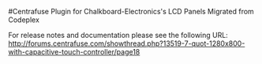 #Centrafuse Plugin for Chalkboard-Electronics's LCD Panels
Migrated from Codeplex

For release notes and documentation please see the following URL:
http://forums.centrafuse.com/showthread.php?13519-7-quot-1280x800-with-capacitive-touch-controller/page18
